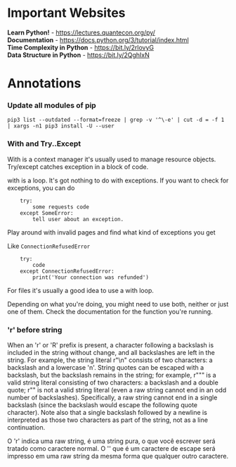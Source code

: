 # Important Websites
<b>Learn Python!</b> - https://lectures.quantecon.org/py/<br/>
<b>Documentation</b> - https://docs.python.org/3/tutorial/index.html<br/>
<b>Time Complexity in Python</b> - https://bit.ly/2rlovyG<br />
<b>Data Structure in Python</b> - https://bit.ly/2QghIxN<br />

# Annotations

### Update all modules of pip

`pip3 list --outdated --format=freeze | grep -v '^\-e' | cut -d = -f 1  | xargs -n1 pip3 install -U --user`

### With and Try..Except
With is a context manager it's usually used to manage resource objects. Try/except catches exception in a block of code.<br>

with is a loop. It's got nothing to do with exceptions. If you want to check for exceptions, you can do

        try:
            some requests code
        except SomeError:
            tell user about an exception.


Play around with invalid pages and find what kind of exceptions you get

Like `ConnectionRefusedError`

        try:
            code
        except ConnectionRefusedError:
            print('Your connection was refunded')

For files it's usually a good idea to use a with loop.<br> 

Depending on what you're doing, you might need to use both, neither or just one of them. Check the documentation for the function you're running. <br>

### 'r' before string

When an 'r' or 'R' prefix is present, a character following a backslash is included in the string without change, and all backslashes are left in the string. For example, the string literal r"\n" consists of two characters: a backslash and a lowercase 'n'. String quotes can be escaped with a backslash, but the backslash remains in the string; for example, r"\"" is a valid string literal consisting of two characters: a backslash and a double quote; r"\" is not a valid string literal (even a raw string cannot end in an odd number of backslashes). Specifically, a raw string cannot end in a single backslash (since the backslash would escape the following quote character). Note also that a single backslash followed by a newline is interpreted as those two characters as part of the string, not as a line continuation.

O 'r' indica uma raw string, é uma string pura, o que você escrever será tratado como caractere normal. O '\' que é um caractere de escape será impresso em uma raw string da mesma forma que qualquer outro caractere.